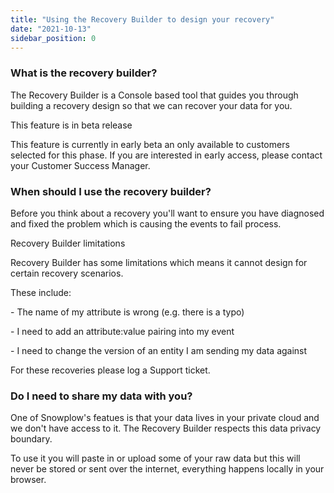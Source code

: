 ```yaml
---
title: "Using the Recovery Builder to design your recovery"
date: "2021-10-13"
sidebar_position: 0
---
```


### What is the recovery builder?

The Recovery Builder is a Console based tool that guides you through building a recovery design so that we can recover your data for you.

This feature is in beta release

This feature is currently in early beta an only available to customers selected for this phase. If you are interested in early access, please contact your Customer Success Manager.

### When should I use the recovery builder?

Before you think about a recovery you'll want to ensure you have diagnosed and fixed the problem which is causing the events to fail process.

Recovery Builder limitations

Recovery Builder has some limitations which means it cannot design for certain recovery scenarios.

These include:

\- The name of my attribute is wrong (e.g. there is a typo)

\- I need to add an attribute:value pairing into my event

\- I need to change the version of an entity I am sending my data against

For these recoveries please log a Support ticket.

### Do I need to share my data with you?

One of Snowplow's featues is that your data lives in your private cloud and we don't have access to it. The Recovery Builder respects this data privacy boundary.

To use it you will paste in or upload some of your raw data but this will never be stored or sent over the internet, everything happens locally in your browser.
